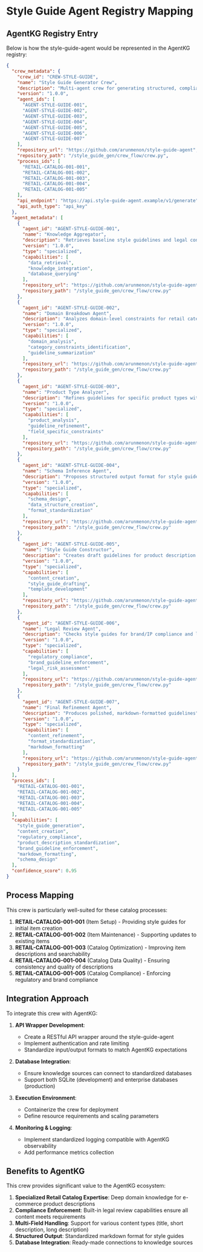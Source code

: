 # Style Guide Agent Registry Mapping

## AgentKG Registry Entry

Below is how the style-guide-agent would be represented in the AgentKG registry:

```json
{
  "crew_metadata": {
    "crew_id": "CREW-STYLE-GUIDE",
    "name": "Style Guide Generator Crew",
    "description": "Multi-agent crew for generating structured, compliant style guides for e-commerce product descriptions across various retail categories and product types",
    "version": "1.0.0",
    "agent_ids": [
      "AGENT-STYLE-GUIDE-001",
      "AGENT-STYLE-GUIDE-002",
      "AGENT-STYLE-GUIDE-003",
      "AGENT-STYLE-GUIDE-004",
      "AGENT-STYLE-GUIDE-005",
      "AGENT-STYLE-GUIDE-006",
      "AGENT-STYLE-GUIDE-007"
    ],
    "repository_url": "https://github.com/arunmenon/style-guide-agent",
    "repository_path": "/style_guide_gen/crew_flow/crew.py",
    "process_ids": [
      "RETAIL-CATALOG-001-001",
      "RETAIL-CATALOG-001-002",
      "RETAIL-CATALOG-001-003",
      "RETAIL-CATALOG-001-004",
      "RETAIL-CATALOG-001-005"
    ],
    "api_endpoint": "https://api.style-guide-agent.example/v1/generate",
    "api_auth_type": "api_key"
  },
  "agent_metadata": [
    {
      "agent_id": "AGENT-STYLE-GUIDE-001",
      "name": "Knowledge Aggregator",
      "description": "Retrieves baseline style guidelines and legal constraints from knowledge sources",
      "version": "1.0.0",
      "type": "specialized",
      "capabilities": [
        "data_retrieval",
        "knowledge_integration",
        "database_querying"
      ],
      "repository_url": "https://github.com/arunmenon/style-guide-agent",
      "repository_path": "/style_guide_gen/crew_flow/crew.py"
    },
    {
      "agent_id": "AGENT-STYLE-GUIDE-002",
      "name": "Domain Breakdown Agent",
      "description": "Analyzes domain-level constraints for retail categories",
      "version": "1.0.0",
      "type": "specialized",
      "capabilities": [
        "domain_analysis",
        "category_constraints_identification",
        "guideline_summarization"
      ],
      "repository_url": "https://github.com/arunmenon/style-guide-agent",
      "repository_path": "/style_guide_gen/crew_flow/crew.py"
    },
    {
      "agent_id": "AGENT-STYLE-GUIDE-003",
      "name": "Product Type Analyzer",
      "description": "Refines guidelines for specific product types within a category",
      "version": "1.0.0",
      "type": "specialized",
      "capabilities": [
        "product_analysis",
        "guideline_refinement",
        "field_specific_constraints"
      ],
      "repository_url": "https://github.com/arunmenon/style-guide-agent",
      "repository_path": "/style_guide_gen/crew_flow/crew.py"
    },
    {
      "agent_id": "AGENT-STYLE-GUIDE-004",
      "name": "Schema Inference Agent",
      "description": "Proposes structured output format for style guides",
      "version": "1.0.0",
      "type": "specialized",
      "capabilities": [
        "schema_design",
        "data_structure_creation",
        "format_standardization"
      ],
      "repository_url": "https://github.com/arunmenon/style-guide-agent",
      "repository_path": "/style_guide_gen/crew_flow/crew.py"
    },
    {
      "agent_id": "AGENT-STYLE-GUIDE-005",
      "name": "Style Guide Constructor",
      "description": "Creates draft guidelines for product description fields",
      "version": "1.0.0",
      "type": "specialized",
      "capabilities": [
        "content_creation",
        "style_guide_drafting",
        "template_development"
      ],
      "repository_url": "https://github.com/arunmenon/style-guide-agent",
      "repository_path": "/style_guide_gen/crew_flow/crew.py"
    },
    {
      "agent_id": "AGENT-STYLE-GUIDE-006",
      "name": "Legal Review Agent",
      "description": "Checks style guides for brand/IP compliance and legal issues",
      "version": "1.0.0",
      "type": "specialized",
      "capabilities": [
        "regulatory_compliance",
        "brand_guideline_enforcement",
        "legal_risk_assessment"
      ],
      "repository_url": "https://github.com/arunmenon/style-guide-agent",
      "repository_path": "/style_guide_gen/crew_flow/crew.py"
    },
    {
      "agent_id": "AGENT-STYLE-GUIDE-007",
      "name": "Final Refinement Agent",
      "description": "Produces polished, markdown-formatted guidelines",
      "version": "1.0.0",
      "type": "specialized",
      "capabilities": [
        "content_refinement",
        "format_standardization",
        "markdown_formatting"
      ],
      "repository_url": "https://github.com/arunmenon/style-guide-agent",
      "repository_path": "/style_guide_gen/crew_flow/crew.py"
    }
  ],
  "process_ids": [
    "RETAIL-CATALOG-001-001",
    "RETAIL-CATALOG-001-002",
    "RETAIL-CATALOG-001-003",
    "RETAIL-CATALOG-001-004",
    "RETAIL-CATALOG-001-005"
  ],
  "capabilities": [
    "style_guide_generation",
    "content_creation",
    "regulatory_compliance",
    "product_description_standardization",
    "brand_guideline_enforcement",
    "markdown_formatting",
    "schema_design"
  ],
  "confidence_score": 0.95
}
```

## Process Mapping

This crew is particularly well-suited for these catalog processes:

1. **RETAIL-CATALOG-001-001** (Item Setup) - Providing style guides for initial item creation
2. **RETAIL-CATALOG-001-002** (Item Maintenance) - Supporting updates to existing items
3. **RETAIL-CATALOG-001-003** (Catalog Optimization) - Improving item descriptions and searchability
4. **RETAIL-CATALOG-001-004** (Catalog Data Quality) - Ensuring consistency and quality of descriptions
5. **RETAIL-CATALOG-001-005** (Catalog Compliance) - Enforcing regulatory and brand compliance

## Integration Approach

To integrate this crew with AgentKG:

1. **API Wrapper Development**:
   - Create a RESTful API wrapper around the style-guide-agent
   - Implement authentication and rate limiting
   - Standardize input/output formats to match AgentKG expectations

2. **Database Integration**:
   - Ensure knowledge sources can connect to standardized databases
   - Support both SQLite (development) and enterprise databases (production)

3. **Execution Environment**:
   - Containerize the crew for deployment
   - Define resource requirements and scaling parameters

4. **Monitoring & Logging**:
   - Implement standardized logging compatible with AgentKG observability
   - Add performance metrics collection

## Benefits to AgentKG

This crew provides significant value to the AgentKG ecosystem:

1. **Specialized Retail Catalog Expertise**: Deep domain knowledge for e-commerce product descriptions
2. **Compliance Enforcement**: Built-in legal review capabilities ensure all content meets requirements
3. **Multi-Field Handling**: Support for various content types (title, short description, long description)
4. **Structured Output**: Standardized markdown format for style guides
5. **Database Integration**: Ready-made connections to knowledge sources